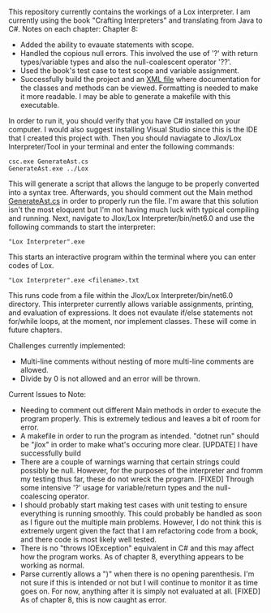 This repository currently contains the workings of a Lox interpreter. I am currently using the book "Crafting Interpreters" and translating from Java to C#.
Notes on each chapter:
Chapter 8:
- Added the ability to evauate statements with scope.
- Handled the copious null errors. This involved the use of '?' with return types/variable types and also the null-coalescent operator '??'.
- Used the book's test case to test scope and variable assignment.
- Successfully build the project and an [XML file](https://github.com/jisanders1/Projects/blob/main/Programming%20Languages%20(CS%20403)/Jlox/Lox%20Documentation.xml) where documentation for the classes and methods can be viewed. Formatting is needed to make it more readable. I may be able to generate a makefile with this executable.

In order to run it, you should verify that you have C# installed on your computer. I would also suggest installing Visual Studio since this is the IDE that I created this project with. Then you should naviagate to Jlox/Lox Interpreter/Tool in your terminal and enter the following commands:
```
csc.exe GenerateAst.cs
GenerateAst.exe ../Lox
```
This will generate a script that allows the languge to be properly converted into a syntax tree. Afterwards, you should comment out the Main method [GenerateAst.cs](https://github.com/jisanders1/Projects/blob/main/Programming%20Languages%20(CS%20403)/Jlox/Lox%20Interpreter/Tool/GenerateAst.cs) in order to properly run the file. I'm aware that this solution isn't the most eloquent but I'm not having much luck with typical compiling and running. Next, navigate to Jlox/Lox Interpreter/bin/net6.0 and use the following commands to start the interpreter:
```
"Lox Interpreter".exe
```
This starts an interactive program within the terminal where you can enter codes of Lox.
```
"Lox Interpreter".exe <filename>.txt
```
This runs code from a file within the Jlox/Lox Interpreter/bin/net6.0 directory. This interpreter currently allows variable assignments, printing, and evaluation of expressions. It does not evaulate if/else statements not for/while loops, at the moment, nor implement classes. These will come in future chapters.

Challenges currently implemented:
- Multi-line comments without nesting of more multi-line comments are allowed.
- Divide by 0 is not allowed and an error will be thrown.

Current Issues to Note:
- Needing to comment out different Main methods in order to execute the program properly. This is extremely tedious and leaves a bit of room for error.
- A makefile in order to run the program as intended. "dotnet run" should be "jlox" in order to make what's occuring more clear. [UPDATE] I have successfully build
- There are a couple of warnings warning that certain strings could possibly be null. However, for the purposes of the interpreter and fromm my testing thus far, these do not wreck the program. [FIXED] Through some intensive '?' usage for variable/return types and the null-coalescing operator.
- I should probably start making test cases with unit testing to ensure everything is running smoothly. This could probably be handled as soon as I figure out the multiple main problems. However, I do not think this is extremely urgent given the fact that I am refactoring code from a book, and there code is most likely well tested.
- There is no "throws IOException" equivalent in C# and this may affect how the program works. As of chapter 8, everything appears to be working as normal.
- Parse currently allows a ")" when there is no opening parenthesis. I'm not sure if this is intended or not but I will continue to monitor it as time goes on. For now, anything after it is simply not evaluated at all. [FIXED] As of chapter 8, this is now caught as error.
